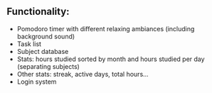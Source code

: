 ## Functionality:
* Pomodoro timer with different relaxing ambiances (including background sound)
* Task list
* Subject database
* Stats: hours studied sorted by month and hours studied per day (separating subjects)
* Other stats: streak, active days, total hours...
* Login system
